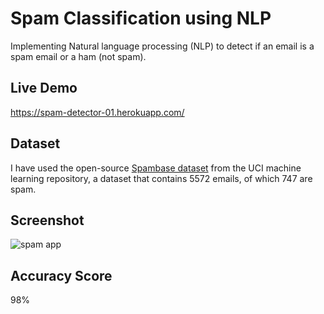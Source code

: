 # Spam Classification using NLP
Implementing Natural language processing (NLP) to detect if an email is a spam email or a ham (not spam).

## Live Demo 
https://spam-detector-01.herokuapp.com/

## Dataset
I have used the open-source [Spambase dataset](http://archive.ics.uci.edu/ml/datasets/Spambase/) from the UCI machine learning repository, a dataset that contains 5572 emails, of which 747 are spam.

## Screenshot 
![spam app](https://user-images.githubusercontent.com/73738015/103008662-7dcf2500-455b-11eb-9bf4-59facf19b7de.JPG)

## Accuracy Score
98%
